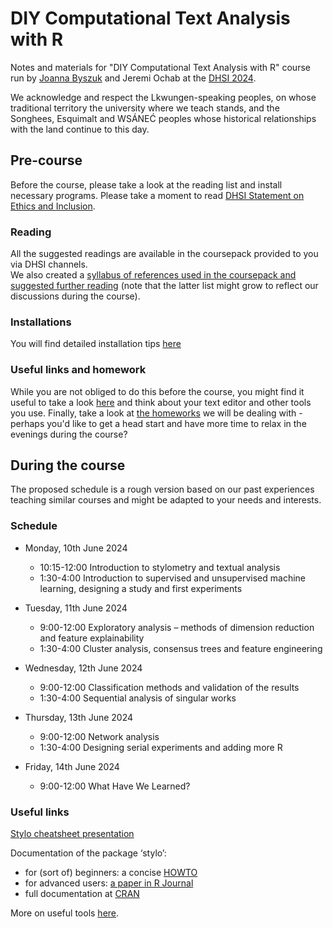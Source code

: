 # DIY Computational Text Analysis with R
Notes and materials for "DIY Computational Text Analysis with R" course run by [Joanna Byszuk](https://joannaby.github.io/) and Jeremi Ochab at the [DHSI 2024](http://www.dhsi.org).  
  
We acknowledge and respect the Lkwungen-speaking peoples, on whose traditional territory the university where we teach stands, and the Songhees, Esquimalt and WSÁNEĆ peoples whose historical relationships with the land continue to this day.  

## Pre-course
Before the course, please take a look at the reading list and install necessary programs. Please take a moment to read [DHSI Statement on Ethics and Inclusion](https://dhsi.org/statement-of-ethics-inclusion/).
  
### Reading  
All the suggested readings are available in the coursepack provided to you via DHSI channels.  
We also created a [syllabus of references used in the coursepack and suggested further reading]() (note that the latter list might grow to reflect our discussions during the course).
  
### Installations
You will find detailed installation tips [here]()

### Useful links and homework
While you are not obliged to do this before the course, you might find it useful to take a look [here]() and think about your text editor and other tools you use. Finally, take a look at [the homeworks]() we will be dealing with - perhaps you'd like to get a head start and have more time to relax in the evenings during the course?

## During the course
The proposed schedule is a rough version based on our past experiences teaching similar courses and might be adapted to your needs and interests.
### Schedule
* Monday, 10th June 2024
	* 10:15-12:00	Introduction to stylometry and textual analysis
	* 1:30-4:00 	Introduction to supervised and unsupervised machine learning, designing a study and first experiments

* Tuesday, 11th June 2024
	* 9:00-12:00	Exploratory analysis  –  methods of dimension reduction and feature explainability
	* 1:30-4:00	Cluster analysis, consensus trees and feature engineering

* Wednesday, 12th June 2024
	* 9:00-12:00	Classification methods and validation of the results
	* 1:30-4:00	Sequential analysis of singular works

* Thursday, 13th June 2024
	* 9:00-12:00	Network analysis 
	* 1:30-4:00	Designing serial experiments and adding more R

* Friday, 14th June 2024
	* 9:00-12:00	What Have We Learned?


### Useful links
[Stylo cheatsheet presentation](https://github.com/JoannaBy/stylo_nutshell)
  
Documentation of the package ‘stylo’:
* for (sort of) beginners: a concise [HOWTO](https://sites.google.com/site/computationalstylistics/stylo/stylo_howto.pdf)
* for advanced users: [a paper in R Journal](https://journal.r-project.org/archive/2016/RJ-2016-007/RJ-2016-007.pdf)
* full documentation at [CRAN](https://cran.r-project.org/web/packages/stylo/stylo.pdf)  
  
More on useful tools [here]().
